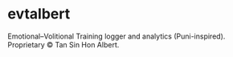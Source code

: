 # evtalbert
Emotional–Volitional Training logger and analytics (Puni-inspired). Proprietary © Tan Sin Hon Albert.
